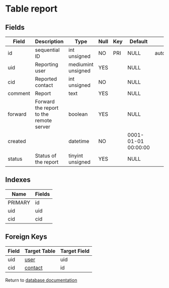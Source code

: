 Table report
===========



Fields
------

| Field   | Description                             | Type               | Null | Key | Default             | Extra          |
| ------- | --------------------------------------- | ------------------ | ---- | --- | ------------------- | -------------- |
| id      | sequential ID                           | int unsigned       | NO   | PRI | NULL                | auto_increment |
| uid     | Reporting user                          | mediumint unsigned | YES  |     | NULL                |                |
| cid     | Reported contact                        | int unsigned       | NO   |     | NULL                |                |
| comment | Report                                  | text               | YES  |     | NULL                |                |
| forward | Forward the report to the remote server | boolean            | YES  |     | NULL                |                |
| created |                                         | datetime           | NO   |     | 0001-01-01 00:00:00 |                |
| status  | Status of the report                    | tinyint unsigned   | YES  |     | NULL                |                |

Indexes
------------

| Name    | Fields |
| ------- | ------ |
| PRIMARY | id     |
| uid     | uid    |
| cid     | cid    |

Foreign Keys
------------

| Field | Target Table | Target Field |
|-------|--------------|--------------|
| uid | [user](help/database/db_user) | uid |
| cid | [contact](help/database/db_contact) | id |

Return to [database documentation](help/database)
